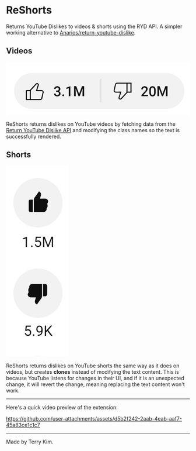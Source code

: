 # ReShorts

Returns YouTube Dislikes to videos & shorts using the RYD API. A simpler working alternative to [Anarios/return-youtube-dislike](https://github.com/Anarios/return-youtube-dislike).

## Videos

![Preview](images/preview1.png)

ReShorts returns dislikes on YouTube videos by fetching data from the [Return YouTube Dislike API](https://returnyoutubedislike.com/docs/endpoints) and modifying the class names so the text is successfully rendered.

## Shorts

![Preview](images/preview2.png)

ReShorts returns dislikes on YouTube shorts the same way as it does on videos, but creates **clones** instead of modifying the text content. This is because YouTube listens for changes in their UI, and if it is an unexpected change, it will revert the change, meaning replacing the text content won't work.

---

Here's a quick video preview of the extension:

https://github.com/user-attachments/assets/d5b2f242-2aab-4eab-aaf7-45a83ce1c1c7

---

Made by Terry Kim.

